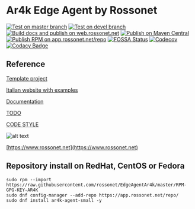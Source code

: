 # Ar4k Edge Agent by Rossonet

[![Test on master branch](https://github.com/rossonet/EdgeAgentAr4k/actions/workflows/test-on-master.yml/badge.svg)](https://github.com/rossonet/EdgeAgentAr4k/actions/workflows/test-on-master.yml)
[![Test on devel branch](https://github.com/rossonet/EdgeAgentAr4k/actions/workflows/test-on-devel.yml/badge.svg)](https://github.com/rossonet/EdgeAgentAr4k/actions/workflows/test-on-devel.yml)
[![Build docs and publish on web.rossonet.net](https://github.com/rossonet/EdgeAgentAr4k/actions/workflows/docs-on-master.yml/badge.svg)](https://github.com/rossonet/EdgeAgentAr4k/actions/workflows/docs-on-master.yml)
[![Publish on Maven Central](https://github.com/rossonet/EdgeAgentAr4k/actions/workflows/publish-on-maven.yml/badge.svg)](https://github.com/rossonet/EdgeAgentAr4k/actions/workflows/publish-on-maven.yml)
[![Publish RPM on app.rossonet.net/repo](https://github.com/rossonet/EdgeAgentAr4k/actions/workflows/publish-rpm.yml/badge.svg)](https://github.com/rossonet/EdgeAgentAr4k/actions/workflows/publish-rpm.yml)
[![FOSSA Status](https://app.fossa.com/api/projects/git%2Bgithub.com%2Frossonet%2FEdgeAgentAr4k.svg?type=shield)](https://app.fossa.com/projects/git%2Bgithub.com%2Frossonet%2FEdgeAgentAr4k?ref=badge_shield)
[![Codecov](https://codecov.io/gh/rossonet/EdgeAgentAr4k/branch/devel/graph/badge.svg?token=LW8YNNLV4V)](https://codecov.io/gh/rossonet/EdgeAgentAr4k)
[![Codacy Badge](https://app.codacy.com/project/badge/Grade/3f2fd1b5f5c5421fa1102047c8b7e54f)](https://www.codacy.com/gh/rossonet/EdgeAgentAr4k/dashboard?utm_source=github.com&amp;utm_medium=referral&amp;utm_content=rossonet/EdgeAgentAr4k&amp;utm_campaign=Badge_Grade)

## Reference

[Template project](https://github.com/rossonet/TemplateEdgeAgentAr4k)

[Italian website with examples](https://app.rossonet.net)

[Documentation](https://www.rossonet.net/dati/edge-docs/doc-site/)

[TODO](TODO.md)

[CODE STYLE](https://google.github.io/styleguide/javaguide.html)

![alt text](https://www.rossonet.net/wp-content/uploads/2015/01/logoRossonet4.png "Rossonet")

[https://www.rossonet.net](https://www.rossonet.net)

## Repository install on RedHat, CentOS or Fedora

```
sudo rpm --import https://raw.githubusercontent.com/rossonet/EdgeAgentAr4k/master/RPM-GPG-KEY-AR4K
sudo dnf config-manager --add-repo https://app.rossonet.net/repo/
sudo dnf install ar4k-agent-small -y
```
